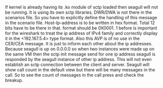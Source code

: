If kernel is already having its .ko module of sctp loaded then seagull will not be running. It is using its own sctp libraries.
DWR/DWA is not there in the scenarios file. So you have to explicitly define the handling of this message in the scenario file.
Host-Ip-address is to be written in hex format. Total 12 bits have to be there in that. format should be 0X0001<ip in hex format>. 1 before <ip> is important for the wireshark to treat the ip address of IPv4 family and correctly display it in the <192.167.5.4> type format. Also this AVP is of no use in the CER/CEA message. It is just to inform each other about the ip addresses.
Because seagull is up on 0.0.0.0 so when two instances were made up on the same VM then the sctp init message send for one ip address seagull is responded by the seagull instance of other ip address. This will not even establish an sctp connection between the client and server.
Seagull will show call count in the default view but there will be many messages in the call. So to see the count of messages in the call press <down key> and check the breakup.